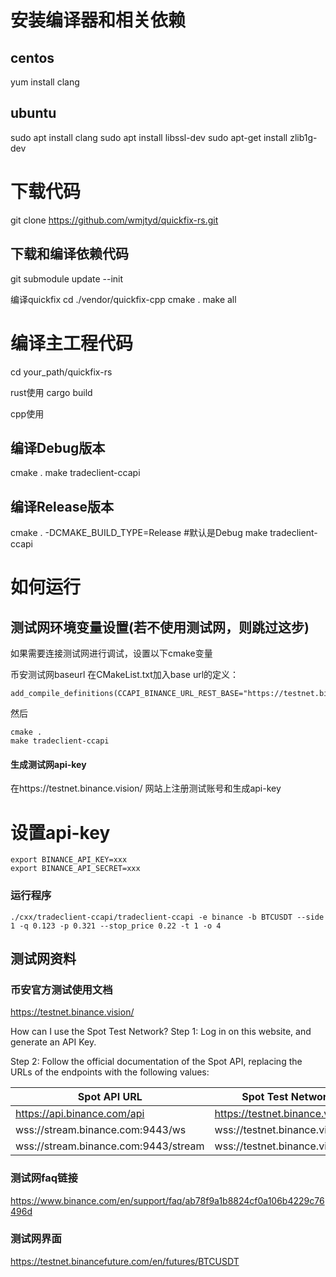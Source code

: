# 安装编译器和相关依赖
## centos
yum install clang
## ubuntu
sudo apt install clang
sudo apt install libssl-dev
sudo apt-get install zlib1g-dev

# 下载代码
git clone https://github.com/wmjtyd/quickfix-rs.git

## 下载和编译依赖代码 
git submodule update --init

编译quickfix
cd ./vendor/quickfix-cpp
cmake .
make all

# 编译主工程代码
cd your_path/quickfix-rs

rust使用 
cargo build

cpp使用 
## 编译Debug版本
cmake .
make tradeclient-ccapi

## 编译Release版本
cmake . -DCMAKE_BUILD_TYPE=Release #默认是Debug
make tradeclient-ccapi

# 如何运行
## 测试网环境变量设置(若不使用测试网，则跳过这步)
如果需要连接测试网进行调试，设置以下cmake变量

币安测试网baseurl
在CMakeList.txt加入base url的定义：
```
add_compile_definitions(CCAPI_BINANCE_URL_REST_BASE="https://testnet.binance.vision/api")
```
然后
```
cmake .
make tradeclient-ccapi
```

#### 生成测试网api-key
在https://testnet.binance.vision/ 网站上注册测试账号和生成api-key


# 设置api-key
```
export BINANCE_API_KEY=xxx
export BINANCE_API_SECRET=xxx
```



### 运行程序
```
./cxx/tradeclient-ccapi/tradeclient-ccapi -e binance -b BTCUSDT --side 1 -q 0.123 -p 0.321 --stop_price 0.22 -t 1 -o 4
```

## 测试网资料
### 币安官方测试使用文档
https://testnet.binance.vision/

How can I use the Spot Test Network?
Step 1: Log in on this website, and generate an API Key.

Step 2: Follow the official documentation of the Spot API, replacing the URLs of the endpoints with the following values:

|Spot API URL|	Spot Test Network URL|
|----|----|
|https://api.binance.com/api|	https://testnet.binance.vision/api
|wss://stream.binance.com:9443/ws|	wss://testnet.binance.vision/ws|
|wss://stream.binance.com:9443/stream|	wss://testnet.binance.vision/stream|

### 测试网faq链接
https://www.binance.com/en/support/faq/ab78f9a1b8824cf0a106b4229c76496d

### 测试网界面
https://testnet.binancefuture.com/en/futures/BTCUSDT
